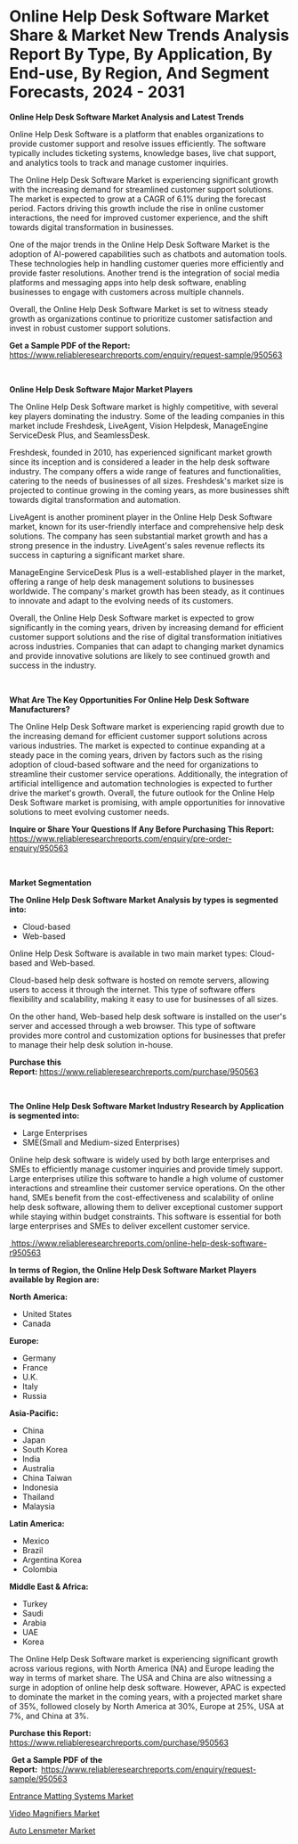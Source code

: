 <p><h1>Online Help Desk Software Market Share & Market New Trends Analysis Report By Type, By Application, By End-use, By Region, And Segment Forecasts, 2024 - 2031</h1></p><p><strong>Online Help Desk Software Market Analysis and Latest Trends</strong></p>
<p><p>Online Help Desk Software is a platform that enables organizations to provide customer support and resolve issues efficiently. The software typically includes ticketing systems, knowledge bases, live chat support, and analytics tools to track and manage customer inquiries.</p><p>The Online Help Desk Software Market is experiencing significant growth with the increasing demand for streamlined customer support solutions. The market is expected to grow at a CAGR of 6.1% during the forecast period. Factors driving this growth include the rise in online customer interactions, the need for improved customer experience, and the shift towards digital transformation in businesses.</p><p>One of the major trends in the Online Help Desk Software Market is the adoption of AI-powered capabilities such as chatbots and automation tools. These technologies help in handling customer queries more efficiently and provide faster resolutions. Another trend is the integration of social media platforms and messaging apps into help desk software, enabling businesses to engage with customers across multiple channels.</p><p>Overall, the Online Help Desk Software Market is set to witness steady growth as organizations continue to prioritize customer satisfaction and invest in robust customer support solutions.</p></p>
<p><strong>Get a Sample PDF of the Report:&nbsp;</strong> <a href="https://www.reliableresearchreports.com/enquiry/request-sample/950563">https://www.reliableresearchreports.com/enquiry/request-sample/950563</a></p>
<p>&nbsp;</p>
<p><strong>Online Help Desk Software Major Market Players</strong></p>
<p><p>The Online Help Desk Software market is highly competitive, with several key players dominating the industry. Some of the leading companies in this market include Freshdesk, LiveAgent, Vision Helpdesk, ManageEngine ServiceDesk Plus, and SeamlessDesk.</p><p>Freshdesk, founded in 2010, has experienced significant market growth since its inception and is considered a leader in the help desk software industry. The company offers a wide range of features and functionalities, catering to the needs of businesses of all sizes. Freshdesk's market size is projected to continue growing in the coming years, as more businesses shift towards digital transformation and automation.</p><p>LiveAgent is another prominent player in the Online Help Desk Software market, known for its user-friendly interface and comprehensive help desk solutions. The company has seen substantial market growth and has a strong presence in the industry. LiveAgent's sales revenue reflects its success in capturing a significant market share.</p><p>ManageEngine ServiceDesk Plus is a well-established player in the market, offering a range of help desk management solutions to businesses worldwide. The company's market growth has been steady, as it continues to innovate and adapt to the evolving needs of its customers.</p><p>Overall, the Online Help Desk Software market is expected to grow significantly in the coming years, driven by increasing demand for efficient customer support solutions and the rise of digital transformation initiatives across industries. Companies that can adapt to changing market dynamics and provide innovative solutions are likely to see continued growth and success in the industry.</p></p>
<p>&nbsp;</p>
<p><strong>What Are The Key Opportunities For Online Help Desk Software Manufacturers?</strong></p>
<p><p>The Online Help Desk Software market is experiencing rapid growth due to the increasing demand for efficient customer support solutions across various industries. The market is expected to continue expanding at a steady pace in the coming years, driven by factors such as the rising adoption of cloud-based software and the need for organizations to streamline their customer service operations. Additionally, the integration of artificial intelligence and automation technologies is expected to further drive the market's growth. Overall, the future outlook for the Online Help Desk Software market is promising, with ample opportunities for innovative solutions to meet evolving customer needs.</p></p>
<p><strong>Inquire or Share Your Questions If Any Before Purchasing This Report:</strong> <a href="https://www.reliableresearchreports.com/enquiry/pre-order-enquiry/950563">https://www.reliableresearchreports.com/enquiry/pre-order-enquiry/950563</a></p>
<p>&nbsp;</p>
<p><strong>Market Segmentation</strong></p>
<p><strong>The Online Help Desk Software Market Analysis by types is segmented into:</strong></p>
<p><ul><li>Cloud-based</li><li>Web-based</li></ul></p>
<p><p>Online Help Desk Software is available in two main market types: Cloud-based and Web-based. </p><p>Cloud-based help desk software is hosted on remote servers, allowing users to access it through the internet. This type of software offers flexibility and scalability, making it easy to use for businesses of all sizes.</p><p>On the other hand, Web-based help desk software is installed on the user's server and accessed through a web browser. This type of software provides more control and customization options for businesses that prefer to manage their help desk solution in-house.</p></p>
<p><strong>Purchase this Report:&nbsp;</strong><a href="https://www.reliableresearchreports.com/purchase/950563">https://www.reliableresearchreports.com/purchase/950563</a></p>
<p>&nbsp;</p>
<p><strong>The Online Help Desk Software Market Industry Research by Application is segmented into:</strong></p>
<p><ul><li>Large Enterprises</li><li>SME(Small and Medium-sized Enterprises)</li></ul></p>
<p><p>Online help desk software is widely used by both large enterprises and SMEs to efficiently manage customer inquiries and provide timely support. Large enterprises utilize this software to handle a high volume of customer interactions and streamline their customer service operations. On the other hand, SMEs benefit from the cost-effectiveness and scalability of online help desk software, allowing them to deliver exceptional customer support while staying within budget constraints. This software is essential for both large enterprises and SMEs to deliver excellent customer service.</p></p>
<p><a href="https://www.reliableresearchreports.com/online-help-desk-software-r950563">&nbsp;https://www.reliableresearchreports.com/online-help-desk-software-r950563</a></p>
<p><strong>In terms of Region, the Online Help Desk Software Market Players available by Region are:</strong></p>
<p>
    <p> <strong> North America: </strong>
        <ul>
            <li>United States</li>
            <li>Canada</li>
        </ul>
        </p> 
    <p> <strong> Europe: </strong>
        <ul>
            <li>Germany</li>
            <li>France</li>
            <li>U.K.</li>
            <li>Italy</li>
            <li>Russia</li>
        </ul>
        </p> 
    <p> <strong> Asia-Pacific: </strong>
        <ul>
            <li>China</li>
            <li>Japan</li>
            <li>South Korea</li>
            <li>India</li>
            <li>Australia</li>
            <li>China Taiwan</li>
            <li>Indonesia</li>
            <li>Thailand</li>
            <li>Malaysia</li>
        </ul>
        </p> 
    <p> <strong> Latin America: </strong>
        <ul>
            <li>Mexico</li>
            <li>Brazil</li>
            <li>Argentina Korea</li>
            <li>Colombia</li>
        </ul>
        </p> 
    <p> <strong> Middle East & Africa: </strong>
        <ul>
            <li>Turkey</li>
            <li>Saudi</li>
            <li>Arabia</li>
            <li>UAE</li>
            <li>Korea</li>
        </ul>
    </p>
    </p>
<p><p>The Online Help Desk Software market is experiencing significant growth across various regions, with North America (NA) and Europe leading the way in terms of market share. The USA and China are also witnessing a surge in adoption of online help desk software. However, APAC is expected to dominate the market in the coming years, with a projected market share of 35%, followed closely by North America at 30%, Europe at 25%, USA at 7%, and China at 3%.</p></p>
<p><strong>Purchase this Report: </strong><a href="https://www.reliableresearchreports.com/purchase/950563">https://www.reliableresearchreports.com/purchase/950563</a></p>
<p>&nbsp;<strong>Get a Sample PDF of the Report:&nbsp;&nbsp;</strong><a href="https://www.reliableresearchreports.com/enquiry/request-sample/950563">https://www.reliableresearchreports.com/enquiry/request-sample/950563</a></p>
<p><strong></strong></p>
<p><p><a href="https://www.linkedin.com/pulse/entrance-matting-systems-market-size-outlook-forecast-2024-2031-psdpf">Entrance Matting Systems Market</a></p><p><a href="https://www.linkedin.com/pulse/video-magnifiers-market-trends-analysis-forecasted-period-2024-2031-omrjf">Video Magnifiers Market</a></p><p><a href="https://www.linkedin.com/pulse/analyzing-auto-lensmeter-market-global-industry-perspective-forecast-jf0ye">Auto Lensmeter Market</a></p></p>